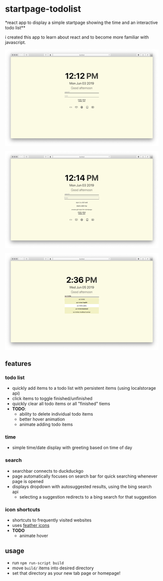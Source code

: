 # startpage-todolist

\*react app to display a simple startpage showing the time and an interactive todo list\*\*

i created this app to learn about react and to become more familiar with javascript.

![startpage preview](preview/preview.png)

![startpage todolist](preview/preview-todo.png)

![startpage search suggestions](preview/preview-search.png)

## features

### todo list

-   quickly add items to a todo list with persistent items (using localstorage api)
-   click items to toggle finished/unfinished
-   quickly clear all todo items or all "finished" tiems
-   **TODO**:
    -   ability to delete individual todo items
    -   better hover animation
    -   animate adding todo items

### time

-   simple time/date display with greeting based on time of day

### search

-   searchbar connects to duckduckgo
-   page automatically focuses on search bar for quick searching whenever page is opened
-   displays dropdown with autosuggested results, using the bing search api
    -   selecting a suggestion redirects to a bing search for that suggestion

### icon shortcuts

-   shortcuts to frequently visited websites
-   uses [feather icons](https://github.com/feathericons/react-feather)
-   **TODO**
    -   animate hover

## usage

-   run `npm run-script build`
-   move `build/` items into desired directory
-   set that directory as your new tab page or homepage!
